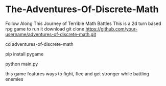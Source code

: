 # The-Adventures-Of-Discrete-Math
Follow Along This Journey of Terrible Math Battles
This is a 2d turn based rpg game
to run it 
 download 
 git clone https://github.com/your-username/adventures-of-discrete-math.git

cd adventures-of-discrete-math

pip install pygame

python main.py

this game features ways to fight, flee and get stronger while battling enemies